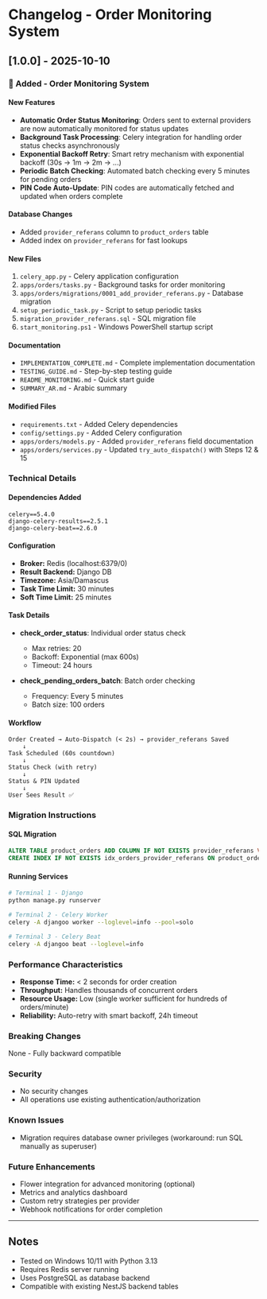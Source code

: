# Changelog - Order Monitoring System

## [1.0.0] - 2025-10-10

### 🎉 Added - Order Monitoring System

#### New Features
- **Automatic Order Status Monitoring**: Orders sent to external providers are now automatically monitored for status updates
- **Background Task Processing**: Celery integration for handling order status checks asynchronously
- **Exponential Backoff Retry**: Smart retry mechanism with exponential backoff (30s → 1m → 2m → ...)
- **Periodic Batch Checking**: Automated batch checking every 5 minutes for pending orders
- **PIN Code Auto-Update**: PIN codes are automatically fetched and updated when orders complete

#### Database Changes
- Added `provider_referans` column to `product_orders` table
- Added index on `provider_referans` for fast lookups

#### New Files
1. `celery_app.py` - Celery application configuration
2. `apps/orders/tasks.py` - Background tasks for order monitoring
3. `apps/orders/migrations/0001_add_provider_referans.py` - Database migration
4. `setup_periodic_task.py` - Script to setup periodic tasks
5. `migration_provider_referans.sql` - SQL migration file
6. `start_monitoring.ps1` - Windows PowerShell startup script

#### Documentation
- `IMPLEMENTATION_COMPLETE.md` - Complete implementation documentation
- `TESTING_GUIDE.md` - Step-by-step testing guide
- `README_MONITORING.md` - Quick start guide
- `SUMMARY_AR.md` - Arabic summary

#### Modified Files
- `requirements.txt` - Added Celery dependencies
- `config/settings.py` - Added Celery configuration
- `apps/orders/models.py` - Added `provider_referans` field documentation
- `apps/orders/services.py` - Updated `try_auto_dispatch()` with Steps 12 & 15

### Technical Details

#### Dependencies Added
```
celery==5.4.0
django-celery-results==2.5.1
django-celery-beat==2.6.0
```

#### Configuration
- **Broker:** Redis (localhost:6379/0)
- **Result Backend:** Django DB
- **Timezone:** Asia/Damascus
- **Task Time Limit:** 30 minutes
- **Soft Time Limit:** 25 minutes

#### Task Details
- **check_order_status**: Individual order status check
  - Max retries: 20
  - Backoff: Exponential (max 600s)
  - Timeout: 24 hours
  
- **check_pending_orders_batch**: Batch order checking
  - Frequency: Every 5 minutes
  - Batch size: 100 orders

#### Workflow
```
Order Created → Auto-Dispatch (< 2s) → provider_referans Saved
    ↓
Task Scheduled (60s countdown)
    ↓
Status Check (with retry)
    ↓
Status & PIN Updated
    ↓
User Sees Result ✅
```

### Migration Instructions

#### SQL Migration
```sql
ALTER TABLE product_orders ADD COLUMN IF NOT EXISTS provider_referans VARCHAR(255);
CREATE INDEX IF NOT EXISTS idx_orders_provider_referans ON product_orders(provider_referans);
```

#### Running Services
```bash
# Terminal 1 - Django
python manage.py runserver

# Terminal 2 - Celery Worker
celery -A djangoo worker --loglevel=info --pool=solo

# Terminal 3 - Celery Beat
celery -A djangoo beat --loglevel=info
```

### Performance Characteristics
- **Response Time:** < 2 seconds for order creation
- **Throughput:** Handles thousands of concurrent orders
- **Resource Usage:** Low (single worker sufficient for hundreds of orders/minute)
- **Reliability:** Auto-retry with smart backoff, 24h timeout

### Breaking Changes
None - Fully backward compatible

### Security
- No security changes
- All operations use existing authentication/authorization

### Known Issues
- Migration requires database owner privileges (workaround: run SQL manually as superuser)

### Future Enhancements
- Flower integration for advanced monitoring (optional)
- Metrics and analytics dashboard
- Custom retry strategies per provider
- Webhook notifications for order completion

---

## Notes
- Tested on Windows 10/11 with Python 3.13
- Requires Redis server running
- Uses PostgreSQL as database backend
- Compatible with existing NestJS backend tables
